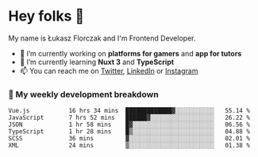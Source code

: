 # Hey folks 👋

My name is Łukasz Florczak and I'm Frontend Developer. 

- 🔭 I’m currently working on **platforms for gamers** and **app for tutors**
- 🌱 I’m currently learning **Nuxt 3** and **TypeScript**
- 📫 You can reach me on [Twitter](https://twitter.com/lukaszflorczak), [LinkedIn](https://pl.linkedin.com/in/lukasz-florczak) or [Instagram](https://instagram.com/lukaszflorczak)


### 🧮 My weekly development breakdown

<!--START_SECTION:waka-->

```text
Vue.js           16 hrs 34 mins  █████████████▓░░░░░░░░░░░   55.14 %
JavaScript       7 hrs 52 mins   ██████▓░░░░░░░░░░░░░░░░░░   26.22 %
JSON             1 hr 58 mins    █▓░░░░░░░░░░░░░░░░░░░░░░░   06.56 %
TypeScript       1 hr 28 mins    █▒░░░░░░░░░░░░░░░░░░░░░░░   04.88 %
SCSS             36 mins         ▓░░░░░░░░░░░░░░░░░░░░░░░░   02.01 %
XML              24 mins         ▒░░░░░░░░░░░░░░░░░░░░░░░░   01.38 %
```

<!--END_SECTION:waka-->

<!--
**lukaszflorczak/lukaszflorczak** is a ✨ _special_ ✨ repository because its `README.md` (this file) appears on your GitHub profile.

Here are some ideas to get you started:

- 🔭 I’m currently working on ...
- 🌱 I’m currently learning ...
- 👯 I’m looking to collaborate on ...
- 🤔 I’m looking for help with ...
- 💬 Ask me about ...
- 📫 How to reach me: ...
- 😄 Pronouns: ...
- ⚡ Fun fact: ...
-->
